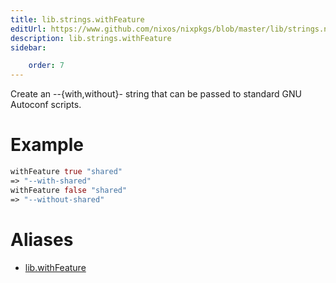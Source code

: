 ```yaml
---
title: lib.strings.withFeature
editUrl: https://www.github.com/nixos/nixpkgs/blob/master/lib/strings.nix#L1176C17
description: lib.strings.withFeature
sidebar:

    order: 7
---
```


Create an --{with,without}-<feat> string that can be passed to
standard GNU Autoconf scripts.

# Example

```nix
withFeature true "shared"
=> "--with-shared"
withFeature false "shared"
=> "--without-shared"
```


# Aliases

- [lib.withFeature](reference/lib/lib-withFeature)


